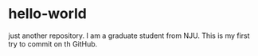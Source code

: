 # hello-world
just another repository.
I am a graduate student from NJU.
This is my first try to commit on th GitHub.
